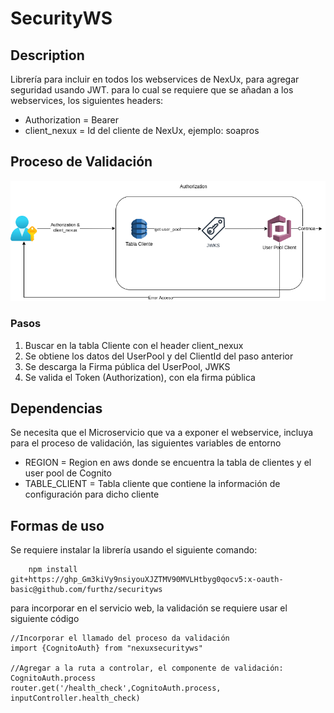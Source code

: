 # SecurityWS

## Description
Librería para incluir en todos los webservices de NexUx, para agregar seguridad usando JWT.
para lo cual se requiere que se añadan a los webservices, los siguientes headers:
- Authorization = Bearer <JWT>
- client_nexux = Id del cliente de NexUx, ejemplo: soapros

## Proceso de Validación
![Validacion](images/ValidacionToken.png)

### Pasos
1. Buscar en la tabla Cliente con el header client_nexux
2. Se obtiene los datos del UserPool y del ClientId del paso anterior
3. Se descarga la Firma pública del UserPool, JWKS
4. Se valida el Token (Authorization), con ela firma pública

## Dependencias
Se necesita que el Microservicio que va a exponer el webservice, incluya para el proceso de validación, las siguientes variables de entorno
- REGION = Region en aws donde se encuentra la tabla de clientes y el user pool de Cognito
- TABLE_CLIENT = Tabla cliente que contiene la información de configuración para dicho cliente

## Formas de uso
Se requiere instalar la librería usando el siguiente comando:
```
    npm install git+https://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:x-oauth-basic@github.com/furthz/securityws
```

para incorporar en el servicio web, la validación se requiere usar el siguiente código
```
//Incorporar el llamado del proceso da validación
import {CognitoAuth} from "nexuxsecurityws"

//Agregar a la ruta a controlar, el componente de validación: CognitoAuth.process
router.get('/health_check',CognitoAuth.process, inputController.health_check)
```